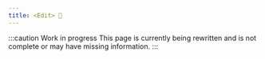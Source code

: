 ```yaml
---
title: <Edit> 🚧
---
```


:::caution Work in progress
This page is currently being rewritten and is not complete or may have missing information.
:::